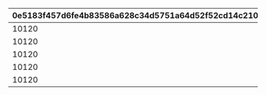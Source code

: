 |0e5183f457d6fe4b83586a628c34d5751a64d52f52cd14c2107127e5d72e16fc|df61a34118172e283fa91c4a6061cb31c82c2b30de719b9ed5138ec259742ca1|fe98ec4c5b7f2a08a5240f0242727bf9acbc481d98dae4959a04e4b3b9923d83|4ec6533cfaf04717df9172c7da035873c0d3c38c9fc5d622228e1b2e20f03b85|a1da8a3bc0482bb78e2b381cf7f76f8ee38f0d5ccdaea99272c0637031bde28b|d5b2a27490c9b2cad5e978dc4d585c2583a66e5f0a95c919cc644f3c80f26422|01cd259a1187819be29a6fd7d721da1ba4c32ff20c414e60493a8658050150f0|881cc5e92f4d3f8a4b665900eaacfac51388c20113a86fc4ae3545582f4a457d|4fcf6307950cdf4c15f45c92308ee876d79d2326a788b6743a1ce0223a4cdc3f|5d75eccb1736e4587391869ccc5464fbea177d1ef300215121b27aaaeb92a6d2|
| --- | --- | --- | --- | --- | --- | --- | --- | --- | --- |
|10120|10.11|101|126301|1|58|58001|-375|0|5|
|10120|4.53|102|126301|1|58|58002|-375|0|2|
|10120|0|103|126301|5|58|58003|-375|0|5|
|10120|5.32|104|126301|2|58|58004|-375|0|1|
|10120|4.4|105|126301|6|58|58005|-375|0|5|